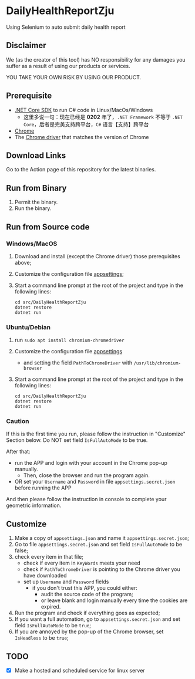# DailyHealthReportZju

Using Selenium to auto submit daily health report

## Disclaimer

We (as the creator of this tool) has NO responsibility for any damages you suffer as a result of using our products or services.

YOU TAKE YOUR OWN RISK BY USING OUR PRODUCT.

## Prerequisite

- [.NET Core SDK](https://dotnet.microsoft.com/download/dotnet/5.0) to run C# code in Linux/MacOs/Windows
    - 这里多说一句：现在已经是 **0202** 年了，`.NET Framework` 不等于 `.NET Core`，后者是完美支持跨平台，`C#` 语言【支持】跨平台
- [Chrome](https://www.google.com/intl/en-us/chrome/)
- The [Chrome driver](https://chromedriver.chromium.org/downloads) that matches the version of Chrome

## Download Links

Go to the Action page of this repository for the latest binaries.

## Run from Binary

1.  Permit the binary.
1.  Run the binary.

## Run from Source code

### Windows/MacOS

1. Download and install (except the Chrome driver) those prerequisites above;
1. Customize the configuration file [appsettings](./src/DailyHealthReportZju/appsettings.json);
1. Start a command line prompt at the root of the project and type in the following lines:

    ```shell
    cd src/DailyHealthReportZju
    dotnet restore
    dotnet run

    ```

### Ubuntu/Debian

1. run `sudo apt install chromium-chromedriver`
1. Customize the configuration file [appsettings](./src/DailyHealthReportZju/appsettings.json)
    - and setting the field `PathToChromeDriver` with `/usr/lib/chromium-browser`
1. Start a command line prompt at the root of the project and type in the following lines:

    ```shell
    cd src/DailyHealthReportZju
    dotnet restore
    dotnet run

    ```

### Caution

If this is the first time you run, please follow the instruction in "Customize" Section below. Do NOT set field `IsFullAutoMode` to be true.

After that:

- run the APP and login with your account in the Chrome pop-up manually.
    - Then, close the browser and run the program again.
- OR set your `Username` and `Password` in file `appsettings.secret.json` before running the APP

And then please follow the instruction in console to complete your geometric information.

## Customize

1. Make a copy of `appsettings.json` and name it `appsettings.secret.json`;
1. Go to file `appsettings.secret.json` and set field `IsFullAutoMode` to be false;
1. check every item in that file;
    - check if every item in `KeyWords` meets your need
    - check if `PathToChromeDriver` is pointing to the Chrome driver you have downloaded
    - set up `Username` and `Password` fields
        - if you don't trust this APP, you could either:
            - audit the source code of the program;
            - or leave blank and login manually every time the cookies are expired.
1. Run the program and check if everything goes as expected;
1. If you want a full automation, go to `appsettings.secret.json` and set field `IsFullAutoMode` to be `true`;
1. If you are annoyed by the pop-up of the Chrome browser, set `IsHeadless` to be `true`;

## TODO

- [x] Make a hosted and scheduled service for linux server
<!-- - [ ] Multiple users -->
